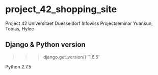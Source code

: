 project_42_shopping_site
========================

Project 42
Universitaet Duesseldorf Infowiss Projectseminar 
Yuankun, Tobias, Hylee


Django & Python version
-----------------------

>>> django.get_version()
'1.6.5'

Python 2.7.5

